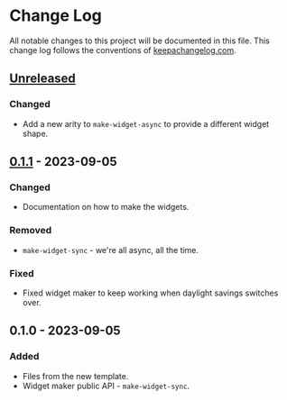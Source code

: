 # Change Log
All notable changes to this project will be documented in this file. This change log follows the conventions of [keepachangelog.com](http://keepachangelog.com/).

## [Unreleased]
### Changed
- Add a new arity to `make-widget-async` to provide a different widget shape.

## [0.1.1] - 2023-09-05
### Changed
- Documentation on how to make the widgets.

### Removed
- `make-widget-sync` - we're all async, all the time.

### Fixed
- Fixed widget maker to keep working when daylight savings switches over.

## 0.1.0 - 2023-09-05
### Added
- Files from the new template.
- Widget maker public API - `make-widget-sync`.

[Unreleased]: https://sourcehost.site/your-name/ring_app/compare/0.1.1...HEAD
[0.1.1]: https://sourcehost.site/your-name/ring_app/compare/0.1.0...0.1.1
